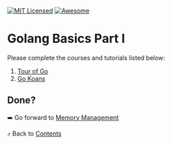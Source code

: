 [![MIT Licensed][icon-mit]][license]
[![Awesome][icon-awesome]][awesome]
&nbsp;&nbsp;&nbsp;&nbsp;&nbsp;&nbsp;

# Golang Basics Part I

Please complete the courses and tutorials listed below:

1. [Tour of Go](https://tour.golang.org)
1. [Go Koans](https://github.com/cdarwin/go-koans)

## Done?

➡️ Go forward to [Memory Management](memory-management.md)

⤴️ Back to [Contents](../contents.md)

[icon-chat]: https://img.shields.io/badge/chat-on%20telegram-blue.svg
[icon-mit]: https://img.shields.io/badge/license-MIT-blue.svg
[icon-awesome]: https://cdn.rawgit.com/sindresorhus/awesome/d7305f38d29fed78fa85652e3a63e154dd8e8829/media/badge.svg
[license]: https://github.com/Kottans/web/blob/master/LICENSE.md
[awesome]: https://github.com/sindresorhus/awesome
